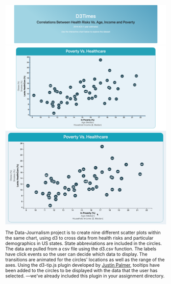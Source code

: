 <p align="center">
  <img src="Screenshots/jumbotron.png">
  <img src="Screenshots/chart.png">
  <img src="Screenshots/data_journalism.gif">
</p>

The Data-Journalism project is to create nine different scatter plots within the same chart, using d3 to cross data from health risks and particular demographics in US states.
State abbreviations are included in the circles.
The data are pulled from a csv file using the d3.csv function.
The labels have click events so the user can decide which data to display. The transitions are animated for the circles' locations as well as the range of the axes.
Using the d3-tip.js plugin developed by [Justin Palmer](https://github.com/Caged), tooltips have been added to the circles to be displayed with the data that the user has selected. —we've already included this plugin in your assignment directory.
